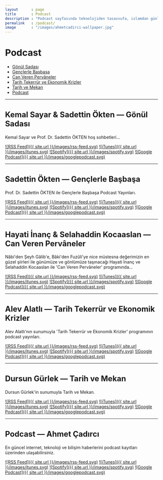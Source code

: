 ```yaml
---
layout   	: page
title    	: Podcast
description	: "Podcast sayfasında teknolojiden tasavvufa, islamdan günlük konulara kadar kayıtlı sohbetler yer almaktadır."
permalink	: /podcast/
image    	: "/images/ahmetcadirci-wallpaper.jpg"
---
```


<h1 style="font-size: 30px">Podcast</h1>

* [Gönül Sadası](#gonul-sadasi)
* [Gençlerle Başbaşa](#genclerle-basbasa)
* [Can Veren Pervâneler](#can-veren-pervaneler)
* [Tarih Tekerrür ve Ekonomik Krizler](#tarih-tekerrur-ve-ekonomik-krizler)
* [Tarih ve Mekan](#tarih-ve-mekan)
* [Podcast](#podcast)

---

<h2 style="font-size: 25px" id="gonul-sadasi">Kemal Sayar & Sadettin Ökten — Gönül Sadası</h2>

Kemal Sayar ve Prof. Dr. Sadettin ÖKTEN hoş sohbetleri...

[![RSS Feed]({{ site.url }}/images/rss-feed.svg)](http://bit.ly/2TWBIqH)
[![iTunes]({{ site.url }}/images/itunes.svg)](https://apple.co/2FLkB7g)
[![Spotify]({{ site.url }}/images/spotify.svg)](https://spoti.fi/2U7SsQL)
[![Google Podcast]({{ site.url }}/images/googlepodcast.svg)](http://bit.ly/2KZFNJQ)

---

<h2 style="font-size: 25px" id="genclerle-basbasa">Sadettin Ökten — Gençlerle Başbaşa</h2>

Prof. Dr. Sadettin ÖKTEN ile Gençlerle Başbaşa Podcast Yayınları.

[![RSS Feed]({{ site.url }}/images/rss-feed.svg)](http://bit.ly/2I0f6US)
[![iTunes]({{ site.url }}/images/itunes.svg)](https://apple.co/2uQ0U8g)
[![Spotify]({{ site.url }}/images/spotify.svg)](https://spoti.fi/2ZuxwBB)
[![Google Podcast]({{ site.url }}/images/googlepodcast.svg)](http://bit.ly/2XlMlcn)

---

<h2 style="font-size: 25px" id="can-veren-pervaneler">Hayati İnanç & Selahaddin Kocaaslan — Can Veren Pervâneler</h2>

Nâbi'den Şeyh Gâlib'e, Bâki'den Fuzûli'ye nice müstesna değerimizin en güzel şiirleri ile günümüze ve gönlümüze taşınacağı Hayati İnanç ve Selahaddin Kocaaslan ile 'Can Veren Pervâneler' programında...

[![RSS Feed]({{ site.url }}/images/rss-feed.svg)](http://bit.ly/2G2RlZV)
[![iTunes]({{ site.url }}/images/itunes.svg)](https://apple.co/2CS9nMr)
[![Spotify]({{ site.url }}/images/spotify.svg)](https://spoti.fi/2JT3JzG)
[![Google Podcast]({{ site.url }}/images/googlepodcast.svg)](http://bit.ly/2KcCi3Z)

---

<h2 style="font-size: 25px" id="tarih-tekerrur-ve-ekonomik-krizler">Alev Alatlı — Tarih Tekerrür ve Ekonomik Krizler</h2>

Alev Alatlı'nın sunumuyla 'Tarih Tekerrür ve Ekonomik Krizler' programının podcast yayınları.

[![RSS Feed]({{ site.url }}/images/rss-feed.svg)](http://bit.ly/2J7tmZM)
[![iTunes]({{ site.url }}/images/itunes.svg)](https://apple.co/2Lf6g6g)
[![Spotify]({{ site.url }}/images/spotify.svg)](https://spoti.fi/31OSqgS)
[![Google Podcast]({{ site.url }}/images/googlepodcast.svg)]()

---

<h2 style="font-size: 25px" id="tarih-ve-mekan">Dursun Gürlek — Tarih ve Mekan</h2>

Dursun Gürlek'in sunumuyla Tarih ve Mekan.

[![RSS Feed]({{ site.url }}/images/rss-feed.svg)](http://bit.ly/2N2zVCh)
[![iTunes]({{ site.url }}/images/itunes.svg)](https://apple.co/2IKXb3u)
[![Spotify]({{ site.url }}/images/spotify.svg)](https://spoti.fi/2Ky50vm)
[![Google Podcast]({{ site.url }}/images/googlepodcast.svg)]()

---

<h2 style="font-size: 25px" id="podcast">Podcast — Ahmet Çadırcı</h2>

En güncel internet, teknoloji ve bilişim haberlerini podcast kayıtları üzerinden ulaşabilirsiniz. 

[![RSS Feed]({{ site.url }}/images/rss-feed.svg)](http://bit.ly/2Id3Gfw)
[![iTunes]({{ site.url }}/images/itunes.svg)](https://apple.co/2COm8aM)
[![Spotify]({{ site.url }}/images/spotify.svg)](https://spoti.fi/2U86xNV)
[![Google Podcast]({{ site.url }}/images/googlepodcast.svg)](http://bit.ly/2TKrPMD)


<style>
.post-content img {
    margin-bottom: 10px;
}
</style>